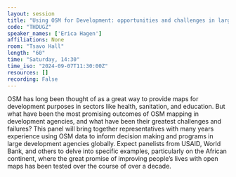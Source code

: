 ```yaml
---
layout: session
title: "Using OSM for Development: opportunities and challenges in large agencies"
code: "THDUGZ"
speaker_names: ['Erica Hagen']
affiliations: None
room: "Tsavo Hall"
length: "60"
time: "Saturday, 14:30"
time_iso: "2024-09-07T11:30:00Z"
resources: []
recording: False
---
```


OSM has long been thought of as a great way to provide maps for development purposes in sectors like health, sanitation, and education. But what have been the most promising outcomes of OSM mapping in development agencies, and what have been their greatest challenges and failures? This panel will bring together representatives with many years experience using OSM data to inform decision making and programs in large development agencies globally. Expect panelists from USAID, World Bank, and others to delve into specific examples, particularly on the African continent, where the great promise of improving people’s lives with open maps has been tested over the course of over a decade.

